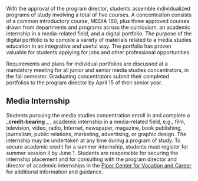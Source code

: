 With the approval of the program director, students assemble individualized
programs of study involving a total of five courses. A concentration consists
of a common introductory course, MEDIA 160, plus three approved courses drawn
from departments and programs across the curriculum, an academic internship in
a media-related field, and a digital portfolio. The purpose of the digital
portfolio is to compile a variety of materials related to a media studies
education in an integrative and useful way. The portfolio has proven valuable
for students applying for jobs and other professional opportunities.

Requirements and plans for individual portfolios are discussed at a mandatory
meeting for all junior and senior media studies concentrators, in the fall
semester. Graduating concentrators submit their completed portfolios to the
program director by April 15 of their senior year.

##  Media Internship

Students pursuing the media studies concentration enroll in and complete a
_**credit-bearing** _ , academic internship in a media-related field, e.g.,
film, television, video, radio, Internet, newspaper, magazine, book
publishing, journalism, public relations, marketing, advertising, or graphic
design. The internship may be undertaken at any time during a program of
study. To secure academic credit for a summer internship, students must
register for summer session II by June 1. Students are responsible for
securing the internship placement and for consulting with the program director
and director of academic internships in the [ Piper Center for Vocation and
Career ](http://wp.stolaf.edu/pipercenter/) for additional information and
guidance.

